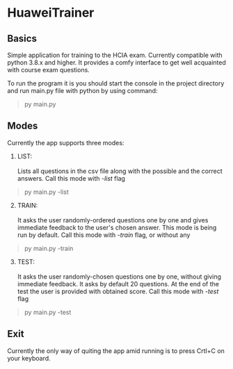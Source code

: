 # HuaweiTrainer
## Basics
Simple application for training to the HCIA exam.
Currently compatible with python 3.8.x and higher. 
It provides a comfy interface to get well acquainted with course exam questions.

To run the program it is you should start the console in the project directory and run main.py file with python by using command:
> py main.py

## Modes
Currently the app supports three modes:
1. LIST:<br><br>
  Lists all questions in the csv file along with the possible and the correct answers.
  Call this mode with <i>-list</i> flag
  > py main.py -list
  
2. TRAIN:<br><br>
  It asks the user randomly-ordered questions one by one and gives immediate feedback to the user's chosen answer. This mode is being run by default.
  Call this mode with <i>-train</i> flag, or without any
  > py main.py -train
  
3. TEST:<br><br>
  It asks the user randomly-chosen questions one by one, without giving immediate feedback. It asks by default 20 questions.
  At the end of the test the user is provided with obtained score.
  Call this mode with <i>-test</i> flag
  > py main.py -test

## Exit
Currently the only way of quiting the app amid running is to press Crtl+C on your keyboard.
